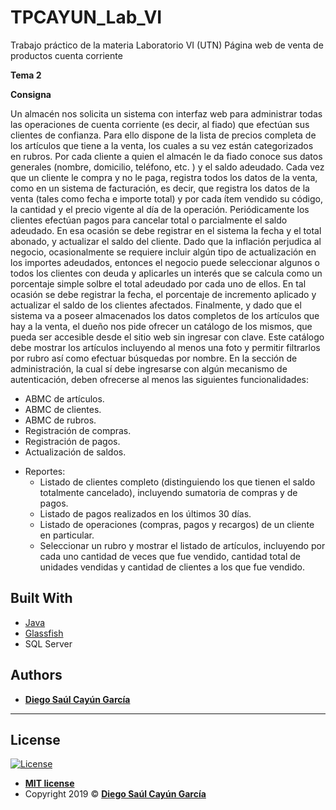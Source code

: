 # TPCAYUN_Lab_VI
Trabajo práctico de la materia Laboratorio VI (UTN) Página web de venta de productos cuenta corriente

**Tema 2**

**Consigna**

Un almacén nos solicita un sistema con interfaz web para administrar todas las operaciones
de cuenta corriente (es decir, al fiado) que efectúan sus clientes de confianza.
Para ello dispone de la lista de precios completa de los artículos que tiene a la venta, los
cuales a su vez están categorizados en rubros. Por cada cliente a quien el almacén le da
fiado conoce sus datos generales (nombre, domicilio, teléfono, etc. ) y el saldo adeudado.
Cada vez que un cliente le compra y no le paga, registra todos los datos de la venta, como
en un sistema de facturación, es decir, que registra los datos de la venta (tales como fecha
e importe total) y por cada ítem vendido su código, la cantidad y el precio vigente al día de
la operación. Periódicamente los clientes efectúan pagos para cancelar total o parcialmente
el saldo adeudado. En esa ocasión se debe registrar en el sistema la fecha y el total
abonado, y actualizar el saldo del cliente.
Dado que la inflación perjudica al negocio, ocasionalmente se requiere incluir algún tipo de
actualización en los importes adeudados, entonces el negocio puede seleccionar algunos o
todos los clientes con deuda y aplicarles un interés que se calcula como un porcentaje
simple solbre el total adeudado por cada uno de ellos. En tal ocasión se debe registrar la
fecha, el porcentaje de incremento aplicado y actualizar el saldo de los clientes afectados.
Finalmente, y dado que el sistema va a poseer almacenados los datos completos de los
artículos que hay a la venta, el dueño nos pide ofrecer un catálogo de los mismos, que
pueda ser accesible desde el sitio web sin ingresar con clave. Este catálogo debe mostrar
los artículos incluyendo al menos una foto y permitir filtrarlos por rubro así como efectuar
búsquedas por nombre.
En la sección de administración, la cual sí debe ingresarse con algún mecanismo de
autenticación, deben ofrecerse al menos las siguientes funcionalidades:
- ABMC de artículos.
- ABMC de clientes.
- ABMC de rubros.
- Registración de compras.
- Registración de pagos.
- Actualización de saldos.
* Reportes:
  * Listado de clientes completo (distinguiendo los que tienen el saldo totalmente
  cancelado), incluyendo sumatoria de compras y de pagos.
  * Listado de pagos realizados en los últimos 30 días.
  * Listado de operaciones (compras, pagos y recargos) de un cliente en
particular.
  * Seleccionar un rubro y mostrar el listado de artículos, incluyendo por cada
uno cantidad de veces que fue vendido, cantidad total de unidades vendidas
y cantidad de clientes a los que fue vendido.


## Built With

* [Java](https://www.java.com/es/download/)
* [Glassfish](https://www.oracle.com/middleware/technologies/glassfish-server.html) 
* SQL Server

## Authors

* [**Diego Saúl Cayún García**](https://www.linkedin.com/in/diego-saul-cayun-garcia/) 

---

## License
[![License](http://img.shields.io/:license-mit-blue.svg?style=flat-square)](http://badges.mit-license.org)

- **[MIT license](http://opensource.org/licenses/mit-license.php)**
- Copyright 2019 © [**Diego Saúl Cayún García**](https://www.linkedin.com/in/diego-saul-cayun-garcia/) 

